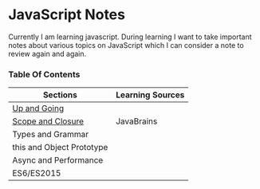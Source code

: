 # JavaScript Notes #

Currently I am learning javascript. During learning I want to take important notes about various topics on JavaScript which I can consider a note to review again and again.

### Table Of Contents
|Sections|Learning Sources|
|--------|----------------|
|[Up and Going](https://bitbucket.org/ririyad/javascript_notes/src/767bd7835e88771721b9261048f658adc3796646/sections/up_and_going.md?at=master&fileviewer=file-view-default)||
|[Scope and Closure](https://bitbucket.org/ririyad/javascript_notes/src/8d3c2c4c3c4a44a46abfaa00bd4025903c50bba2/sections/scope_and_closure.md?at=master&fileviewer=file-view-default)|JavaBrains|
|Types and Grammar||
|this and Object Prototype||
|Async and Performance||
|ES6/ES2015|| 